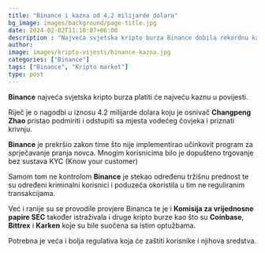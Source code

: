 ```yaml
---
title: "Binance i kazna od 4,2 milijarde dolara"
bg_image: images/background/page-title.jpg
date: 2024-02-02T11:10:07+06:00
description : "Najveća svjetska kripto burza Binance dobila rekordnu kaznu"
author: 
image: images/kripto-vijesti/binance-kazna.jpg
categories: ["Binance"]
tags: ["Binance", "Kripto market"]
type: post
---
```


**Binance** najveća svjetska kripto burza platiti će najveću kaznu u povijesti.

Riječ je o nagodbi u iznosu 4.2 milijarde dolara koju je osnivač **Changpeng Zhao** pristao podmiriti i odstupiti sa mjesta vodećeg čovjeka i priznati krivnju.

**Binance** je prekršio zakon time što nije implementirao učinkovit program za sprječavanje pranja novca.
Mnogim korisnicima bilo je dopušteno trgovanje bez sustava KYC (Know your customer)

Samom tom ne kontrolom **Binance** je stekao određenu tržišnu prednost te su određeni kriminalni korisnici i poduzeća okoristila u tim ne reguliranim transakcijama.

Već i ranije su se provodile provjere Binanca te je i **Komisija za vrijednosne papire SEC** također istraživala i druge kripto burze kao što su **Coinbase**, **Bittrex** i **Karken** koje su bile suočena sa istim optužbama.

Potrebna je veća i bolja regulativa koja će zaštiti korisnike i njihova sredstva.




